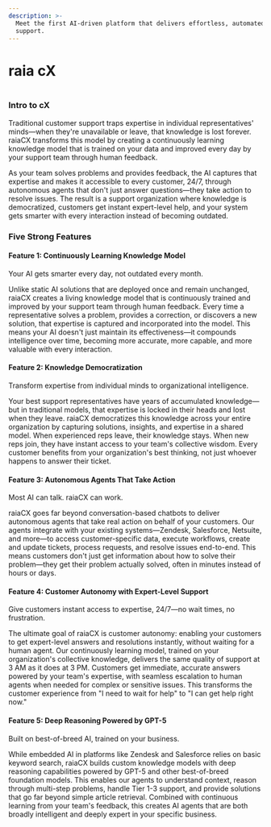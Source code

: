 ```yaml
---
description: >-
  Meet the first AI-driven platform that delivers effortless, automated customer
  support.
---
```


# raia cX

<figure><img src="../../.gitbook/assets/Screenshot 2025-10-27 at 5.17.37 PM.png" alt=""><figcaption></figcaption></figure>

### Intro to cX

Traditional customer support traps expertise in individual representatives' minds—when they're unavailable or leave, that knowledge is lost forever. raiaCX transforms this model by creating a continuously learning knowledge model that is trained on your data and improved every day by your support team through human feedback.&#x20;

As your team solves problems and provides feedback, the AI captures that expertise and makes it accessible to every customer, 24/7, through autonomous agents that don't just answer questions—they take action to resolve issues. The result is a support organization where knowledge is democratized, customers get instant expert-level help, and your system gets smarter with every interaction instead of becoming outdated.

### Five Strong Features

#### **Feature 1:** Continuously Learning Knowledge Model

Your AI gets smarter every day, not outdated every month.

Unlike static AI solutions that are deployed once and remain unchanged, raiaCX creates a living knowledge model that is continuously trained and improved by your support team through human feedback. Every time a representative solves a problem, provides a correction, or discovers a new solution, that expertise is captured and incorporated into the model. This means your AI doesn't just maintain its effectiveness—it compounds intelligence over time, becoming more accurate, more capable, and more valuable with every interaction.

#### **Feature 2: Knowledge Democratization**

Transform expertise from individual minds to organizational intelligence.

Your best support representatives have years of accumulated knowledge—but in traditional models, that expertise is locked in their heads and lost when they leave. raiaCX democratizes this knowledge across your entire organization by capturing solutions, insights, and expertise in a shared model. When experienced reps leave, their knowledge stays. When new reps join, they have instant access to your team's collective wisdom. Every customer benefits from your organization's best thinking, not just whoever happens to answer their ticket.

#### **Feature 3:** Autonomous Agents That Take Action

Most AI can talk. raiaCX can work.

raiaCX goes far beyond conversation-based chatbots to deliver autonomous agents that take real action on behalf of your customers. Our agents integrate with your existing systems—Zendesk, Salesforce, Netsuite, and more—to access customer-specific data, execute workflows, create and update tickets, process requests, and resolve issues end-to-end. This means customers don't just get information about how to solve their problem—they get their problem actually solved, often in minutes instead of hours or days.

#### **Feature 4:** Customer Autonomy with Expert-Level Support

Give customers instant access to expertise, 24/7—no wait times, no frustration.

The ultimate goal of raiaCX is customer autonomy: enabling your customers to get expert-level answers and resolutions instantly, without waiting for a human agent. Our continuously learning model, trained on your organization's collective knowledge, delivers the same quality of support at 3 AM as it does at 3 PM. Customers get immediate, accurate answers powered by your team's expertise, with seamless escalation to human agents when needed for complex or sensitive issues. This transforms the customer experience from "I need to wait for help" to "I can get help right now."

#### **Feature 5**: Deep Reasoning Powered by GPT-5

Built on best-of-breed AI, trained on your business.

While embedded AI in platforms like Zendesk and Salesforce relies on basic keyword search, raiaCX builds custom knowledge models with deep reasoning capabilities powered by GPT-5 and other best-of-breed foundation models. This enables our agents to understand context, reason through multi-step problems, handle Tier 1-3 support, and provide solutions that go far beyond simple article retrieval. Combined with continuous learning from your team's feedback, this creates AI agents that are both broadly intelligent and deeply expert in your specific business.
